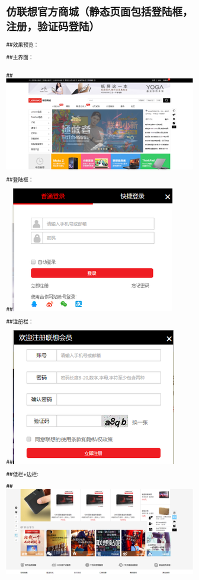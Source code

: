   
# 仿联想官方商城（静态页面包括登陆框，注册，验证码登陆）
##效果预览：  
  
  
##主界面：   
  

  
  
##![image](https://github.com/wgytcdx/test-lenovo/blob/master/images/lenovo1.png)
  
  
  
  
##登陆框：   
  
  
  
  
##![image](https://github.com/wgytcdx/test-lenovo/blob/master/images/lenovo2.png)
  
  
  
  
##注册栏：  

  
  
##![image](https://github.com/wgytcdx/test-lenovo/blob/master/images/lenovo3.png)  
  
  
  
  
##低栏+边栏:  

  
  
##![image](https://github.com/wgytcdx/test-lenovo/blob/master/images/lenovo4.png)
